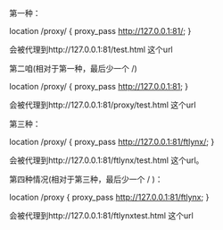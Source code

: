 ﻿第一种：

location /proxy/ {
     proxy_pass http://127.0.0.1:81/;
}

会被代理到http://127.0.0.1:81/test.html 这个url
 
第二咱(相对于第一种，最后少一个 /)

location /proxy/ {
     proxy_pass http://127.0.0.1:81;
}

会被代理到http://127.0.0.1:81/proxy/test.html 这个url
 
第三种：

location /proxy/ {
     proxy_pass http://127.0.0.1:81/ftlynx/;
}

会被代理到http://127.0.0.1:81/ftlynx/test.html 这个url。
 
第四种情况(相对于第三种，最后少一个 / )：

location /proxy {
     proxy_pass http://127.0.0.1:81/ftlynx;
}

会被代理到http://127.0.0.1:81/ftlynxtest.html 这个url
